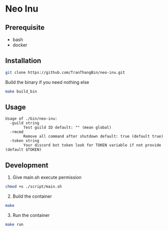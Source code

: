 # Neo Inu

## Prerequisite

- bash
- docker

## Installation

```bash
git clone https://github.com/TranThangBin/neo-inu.git
```

<p>Build the binary if you need nothing else</p>

```bash
make build_bin
```

## Usage

```
Usage of ./bin/neo-inu:
  -guild string
        Test guild ID default: "" (mean global)
  -rmcmd
        Remove all command after shutdown default: true (default true)
  -token string
        Your discord bot token look for TOKEN variable if not provide (default $TOKEN)
```

## Development

1. Give main.sh execute permission

```bash
chmod +x ./script/main.sh
```

2. Build the container

```bash
make
```

3. Run the container

```bash
make run
```
